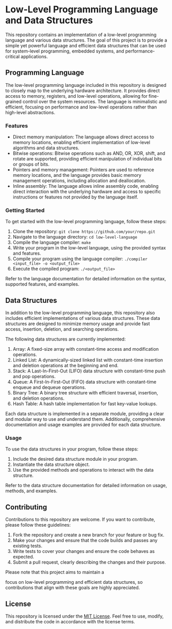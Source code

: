 # Low-Level Programming Language and Data Structures

This repository contains an implementation of a low-level programming language and various data structures. The goal of this project is to provide a simple yet powerful language and efficient data structures that can be used for system-level programming, embedded systems, and performance-critical applications.

## Programming Language

The low-level programming language included in this repository is designed to closely map to the underlying hardware architecture. It provides direct access to memory, registers, and low-level operations, allowing for fine-grained control over the system resources. The language is minimalistic and efficient, focusing on performance and low-level operations rather than high-level abstractions.

### Features

- Direct memory manipulation: The language allows direct access to memory locations, enabling efficient implementation of low-level algorithms and data structures.
- Bitwise operations: Bitwise operations such as AND, OR, XOR, shift, and rotate are supported, providing efficient manipulation of individual bits or groups of bits.
- Pointers and memory management: Pointers are used to reference memory locations, and the language provides basic memory management operations, including allocation and deallocation.
- Inline assembly: The language allows inline assembly code, enabling direct interaction with the underlying hardware and access to specific instructions or features not provided by the language itself.

### Getting Started

To get started with the low-level programming language, follow these steps:

1. Clone the repository: `git clone https://github.com/your/repo.git`
2. Navigate to the language directory: `cd low-level-language`
3. Compile the language compiler: `make`
4. Write your program in the low-level language, using the provided syntax and features.
5. Compile your program using the language compiler: `./compiler <input_file> -o <output_file>`
6. Execute the compiled program: `./<output_file>`

Refer to the language documentation for detailed information on the syntax, supported features, and examples.

## Data Structures

In addition to the low-level programming language, this repository also includes efficient implementations of various data structures. These data structures are designed to minimize memory usage and provide fast access, insertion, deletion, and searching operations.

The following data structures are currently implemented:

1. Array: A fixed-size array with constant-time access and modification operations.
2. Linked List: A dynamically-sized linked list with constant-time insertion and deletion operations at the beginning and end.
3. Stack: A Last-In-First-Out (LIFO) data structure with constant-time push and pop operations.
4. Queue: A First-In-First-Out (FIFO) data structure with constant-time enqueue and dequeue operations.
5. Binary Tree: A binary tree structure with efficient traversal, insertion, and deletion operations.
6. Hash Table: A hash table implementation for fast key-value lookups.

Each data structure is implemented in a separate module, providing a clear and modular way to use and understand them. Additionally, comprehensive documentation and usage examples are provided for each data structure.

### Usage

To use the data structures in your program, follow these steps:

1. Include the desired data structure module in your program.
2. Instantiate the data structure object.
3. Use the provided methods and operations to interact with the data structure.

Refer to the data structure documentation for detailed information on usage, methods, and examples.

## Contributing

Contributions to this repository are welcome. If you want to contribute, please follow these guidelines:

1. Fork the repository and create a new branch for your feature or bug fix.
2. Make your changes and ensure that the code builds and passes any existing tests.
3. Write tests to cover your changes and ensure the code behaves as expected.
4. Submit a pull request, clearly describing the changes and their purpose.

Please note that this project aims to maintain a

 focus on low-level programming and efficient data structures, so contributions that align with these goals are highly appreciated.

## License

This repository is licensed under the [MIT License](LICENSE). Feel free to use, modify, and distribute the code in accordance with the license terms.
